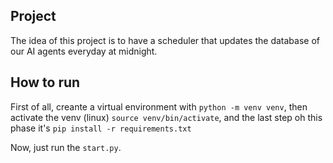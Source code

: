 ## Project
 The idea of this project is to have a scheduler that updates the database of our AI agents everyday at midnight. 

## How to run

First of all, creante a virtual environment with `python -m venv venv`, then activate the venv (linux) `source venv/bin/activate`, and the last step oh this phase it's `pip install -r requirements.txt`

Now, just run the `start.py`.